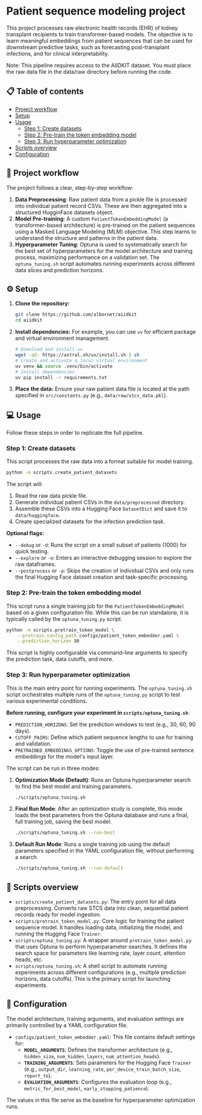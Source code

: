 # Patient sequence modeling project

This project processes raw electronic health records (EHR) of kidney transplant recipients to train transformer-based models. The objective is to learn meaningful embeddings from patient sequences that can be used for downstream predictive tasks, such as forecasting post-transplant infections, and for clinical interpretability.

Note: This pipeline requires access to the AIIDKIT dataset. You must place the raw data file in the data/raw directory before running the code.

## 📋 Table of contents

  - [Project workflow](#-project-workflow)
  - [Setup](#️-setup)
  - [Usage](#-usage)
      - [Step 1: Create datasets](#step-1-create-datasets)
      - [Step 2: Pre-train the token embedding model](#step-2-pre-train-the-token-embedding-model)
      - [Step 3: Run hyperparameter optimization](#step-3-run-hyperparameter-optimization)
  - [Scripts overview](#-scripts-overview)
  - [Configuration](#-configuration)

## 🚀 Project workflow

The project follows a clear, step-by-step workflow:

1.  **Data Preprocessing**: Raw patient data from a pickle file is processed into individual patient record CSVs. These are then aggregated into a structured HugginFace datasets object.
2.  **Model Pre-training**: A custom `PatientTokenEmbeddingModel` (a transformer-based architecture) is pre-trained on the patient sequences using a Masked Language Modeling (MLM) objective. This step learns to understand the structure and patterns in the patient data.
3.  **Hyperparameter Tuning**: Optuna is used to systematically search for the best set of hyperparameters for the model architecture and training process, maximizing performance on a validation set. The `optuna_tuning.sh` script automates running experiments across different data slices and prediction horizons.

## ⚙️ Setup

1.  **Clone the repository:**

    ```bash
    git clone https://github.com/albornet/aiidkit
    cd aiidkit
    ```

2.  **Install dependencies:**
    For example, you can use `uv` for efficient package and virtual environment management.

    ```bash
    # Download and install uv
    wget -qO- https://astral.sh/uv/install.sh | sh
    # Create and activate a local virtual environment
    uv venv && source .venv/bin/activate
    # Install dependencies
    uv pip install -r requirements.txt
    ```

3.  **Place the data:**
    Ensure your raw patient data file is located at the path specified in `src/constants.py` (e.g., `data/raw/stcs_data.pkl`).

## 💻 Usage

Follow these steps in order to replicate the full pipeline.

### Step 1: Create datasets

This script processes the raw data into a format suitable for model training.

```bash
python -m scripts.create_patient_datasets
```

The script will:

1.  Read the raw data pickle file.
2.  Generate individual patient CSVs in the `data/preprocessed` directory.
3.  Assemble these CSVs into a Hugging Face `DatasetDict` and save it to `data/huggingface`.
4.  Create specialized datasets for the infection prediction task.

**Optional flags:**

  * `--debug` or `-d`: Runs the script on a small subset of patients (1000) for quick testing.
  * `--explore` or `-e`: Enters an interactive debugging session to explore the raw dataframes.
  * `--postprocess` or `-p`: Skips the creation of individual CSVs and only runs the final Hugging Face dataset creation and task-specific processing.

### Step 2: Pre-train the token embedding model

This script runs a single training job for the `PatientTokenEmbeddingModel` based on a given configuration file. While this can be run standalone, it is typically called by the `optuna_tuning.py` script.

```bash
python -m scripts.pretrain_token_model \
    --pretrain_config_path configs/patient_token_embedder.yaml \
    --prediction_horizon 30
```

This script is highly configurable via command-line arguments to specify the prediction task, data cutoffs, and more.

### Step 3: Run hyperparameter optimization

This is the main entry point for running experiments. The `optuna_tuning.sh` script orchestrates multiple runs of the `optuna_tuning.py` script to test various experimental conditions.

**Before running, configure your experiment in `scripts/optuna_tuning.sh`**:

  * `PREDICTION_HORIZONS`: Set the prediction windows to test (e.g., 30, 60, 90 days).
  * `CUTOFF_PAIRS`: Define which patient sequence lengths to use for training and validation.
  * `PRETRAINED_EMBEDDINGS_OPTIONS`: Toggle the use of pre-trained sentence embeddings for the model's input layer.

The script can be run in three modes:

1.  **Optimization Mode (Default)**: Runs an Optuna hyperparameter search to find the best model and training parameters.

    ```bash
    ./scripts/optuna_tuning.sh
    ```

2.  **Final Run Mode**: After an optimization study is complete, this mode loads the best parameters from the Optuna database and runs a final, full training job, saving the best model.

    ```bash
    ./scripts/optuna_tuning.sh --run-best
    ```

3.  **Default Run Mode**: Runs a single training job using the default parameters specified in the YAML configuration file, without performing a search.

    ```bash
    ./scripts/optuna_tuning.sh --run-default
    ```

## 📜 Scripts overview

  * `scripts/create_patient_datasets.py`: The entry point for all data preprocessing. Converts raw STCS data into clean, sequential patient records ready for model ingestion.
  * `scripts/pretrain_token_model.py`: Core logic for training the patient sequence model. It handles loading data, initializing the model, and running the Hugging Face `Trainer`.
  * `scripts/optuna_tuning.py`: A wrapper around `pretrain_token_model.py` that uses Optuna to perform hyperparameter searches. It defines the search space for parameters like learning rate, layer count, attention heads, etc.
  * `scripts/optuna_tuning.sh`: A shell script to automate running experiments across different configurations (e.g., multiple prediction horizons, data cutoffs). This is the primary script for launching experiments.

## 🔧 Configuration

The model architecture, training arguments, and evaluation settings are primarily controlled by a YAML configuration file.

  * `configs/patient_token_embedder.yaml`: This file contains default settings for:
      * **`MODEL_ARGUMENTS`**: Defines the transformer architecture (e.g., `hidden_size`, `num_hidden_layers`, `num_attention_heads`).
      * **`TRAINING_ARGUMENTS`**: Sets parameters for the Hugging Face `Trainer` (e.g., `output_dir`, `learning_rate`, `per_device_train_batch_size`, `report_to`).
      * **`EVALUATION_ARGUMENTS`**: Configures the evaluation loop (e.g., `metric_for_best_model`, `early_stopping_patience`).

The values in this file serve as the baseline for hyperparameter optimization runs.